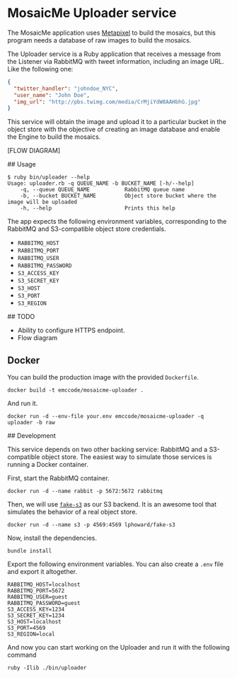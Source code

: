 # MosaicMe Uploader service

The MosaicMe application uses [Metapixel](https://www.complang.tuwien.ac.at/schani/metapixel/) to build the mosaics, but this program needs a database of raw images to build the mosaics.

The Uploader service is a Ruby application that receives a message from the Listener via RabbitMQ with tweet information, including an image URL. Like the following one:

```json
{
  "twitter_handler": "johndoe_NYC",
  "user_name": "John Doe",
  "img_url": "http://pbs.twimg.com/media/CrMjiYdW8AAHbhG.jpg"
}
```

This service will obtain the image and upload it to a particular bucket in the object store with the objective of creating an image database and enable the Engine to build the mosaics.

[FLOW DIAGRAM]


## Usage

```
$ ruby bin/uploader --help
Usage: uploader.rb -q QUEUE_NAME -b BUCKET_NAME [-h/--help]
    -q, --queue QUEUE_NAME           RabbitMQ queue name
    -b, --bucket BUCKET_NAME         Object store bucket where the image will be uploaded
    -h, --help                       Prints this help
```

The app expects the following environment variables, corresponding to the RabbitMQ and S3-compatible object store credentials.

* `RABBITMQ_HOST`
* `RABBITMQ_PORT`
* `RABBITMQ_USER`
* `RABBITMQ_PASSWORD`
* `S3_ACCESS_KEY`
* `S3_SECRET_KEY`
* `S3_HOST`
* `S3_PORT`
* `S3_REGION`


## TODO

* Ability to configure HTTPS endpoint.
* Flow diagram

## Docker

You can build the production image with the provided `Dockerfile`.

```
docker build -t emccode/mosaicme-uploader .
```

And run it.

```
docker run -d --env-file your.env emccode/mosaicme-uploader -q uploader -b raw
```

## Development

This service depends on two other backing service: RabbitMQ and a S3-compatible object store. The easiest way to simulate those services is running a Docker container.

First, start the RabbitMQ container.

```
docker run -d --name rabbit -p 5672:5672 rabbitmq
```

Then, we will use [`fake-s3`](https://github.com/jubos/fake-s3) as our S3 backend. It is an awesome tool that simulates the behavior of a real object store.

```
docker run -d --name s3 -p 4569:4569 lphoward/fake-s3
```

Now, install the dependencies.

```
bundle install
```

Export the following environment variables. You can also create a `.env` file and export it altogether.

```
RABBITMQ_HOST=localhost
RABBITMQ_PORT=5672
RABBITMQ_USER=guest
RABBITMQ_PASSWORD=guest
S3_ACCESS_KEY=1234
S3_SECRET_KEY=1234
S3_HOST=localhost
S3_PORT=4569
S3_REGION=local
```

And now you can start working on the Uploader and run it with the following command

```
ruby -Ilib ./bin/uploader
```
